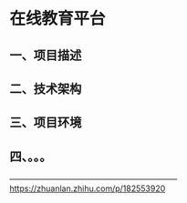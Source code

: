# 在线教育平台
## 一、项目描述

## 二、技术架构

## 三、项目环境

## 四、。。。

—————————————————————
https://zhuanlan.zhihu.com/p/182553920